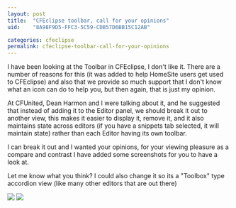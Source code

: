 ```yaml
---
layout: post
title:  "CFEclipse toolbar, call for your opinions"
uid:	"8A98F9D5-FFC3-5C59-CDB57D6BB15C12AB"

categories: cfeclipse
permalink: cfeclipse-toolbar-call-for-your-opinions
---
```

I have been looking at the Toolbar in CFEclipse, I don't like it. There are a number of reasons for this (it was added to help HomeSite users get used to CFEclipse) and also that we provide so much support that I don't know what an icon can do to help you, but then again, that is just my opinion.

At CFUnited, Dean Harmon and I were talking about it, and he suggested that instead of adding it to the Editor panel, we should break it out to another view, this makes it easier to display it, remove it, and it also maintains state across editors (if you have a snippets tab selected, it will maintain state) rather than each Editor having its own toolbar.

I can break it out and I wanted your opinions, for your viewing pleasure as a compare and contrast I have added some screenshots for you to have a look at.

Let me know what you think? I could also change it so its a "Toolbox" type accordion view (like many other editors that are out there)

<a href="http://www.markdrew.co.uk/blog/images/toolbar_editor_large.png" target="_blank">
<img src="http://www.markdrew.co.uk/blog/images/toolbar_editor.png" border="0"></a>

<a href="http://www.markdrew.co.uk/blog/images/toolbar_view_large.png" target="_blank">
<img src="http://www.markdrew.co.uk/blog/images/toolbar_view.png"></a>